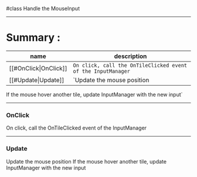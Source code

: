 #class 
Handle the MouseInput

---
# Summary :
name|description
----|----
[[#OnClick\|OnClick]] | `On click, call the OnTileClicked event of the InputManager`
[[#Update\|Update]] | `Update the mouse position
If the mouse hover another tile, update InputManager with the new input`

---
### OnClick
On click, call the OnTileClicked event of the InputManager

---
### Update
Update the mouse position
If the mouse hover another tile, update InputManager with the new input
